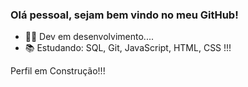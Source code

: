 ### Olá pessoal, sejam bem vindo no meu GitHub!

- 👨‍💻 Dev em desenvolvimento....
- 📚 Estudando: SQL, Git, JavaScript, HTML, CSS !!!

Perfil em Construção!!!
